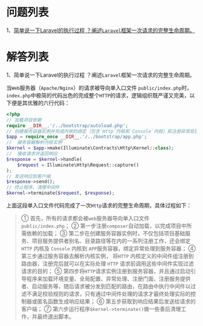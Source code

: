 # 问题列表

1、[简单说一下Laravel的执行过程 ？阐述`Laravel`框架一次请求的完整生命周期。](#01)

# 解答列表

1、<span id="01">简单说一下Laravel的执行过程 ？阐述`Laravel`框架一次请求的完整生命周期。</span>

当`Web`服务器（`Apache/Nginx`）的请求被导向单入口文件 `public/index.php`时， `index.php`中极简的代码出色的完成整个`HTTP`的请求，逻辑组织既严谨又完美，以下便是其优雅的六行代码：

```php
<?php
// 加载项目依赖
require __DIR__.'/../bootstrap/autoload.php';
// 创建服务容器实例并完成内核的绑定（包含`Http`内核和`Console`内核）和注册异常处理
$app = require_once __DIR__.'/../bootstrap/app.php';
//  服务容器解析内核实例
$kernel = $app->make(Illuminate\Contracts\Http\Kernel::class);
//  接收请求并返回响应
$response = $kernel->handle(
    $request = Illuminate\Http\Request::capture()
);
// 发送响应到客户端
$response->send();
// 终止程序，清理中间件
$kernel->terminate($request, $response);
```

上面这段单入口文件代码完成了一次`Http`请求的完整生命周期，具体过程如下：

> ① 首先，所有的请求都会被`web`服务器导向单入口文件`public/index.php`；
> ② 第一步注册`composer`自动加载，以完成项目中所需依赖的加载；
> ③ 第二步在创建服务容器实例时，不仅包括项目基础服务、项目服务提供者别名、目录路径等在内的一系列注册工作，还会绑定 `HTTP` 内核及 `Console` 内核到 `APP`服务容器，绑定异常处理到服务容器；
> ④ 第三步通过服务容器去解析内核实例， 将`HTTP` 内核定义的中间件组注册到路由器，注册完后就可以在实际处理 `HTTP` 请求前调用这些中间件实现过滤请求的目的；
> ⑤ 第四步将`HTTP`请求实例注册到服务容器，并且通过启动引导程序来加载环境变量、全局配置、异常处理、注册门面、注册服务提供者、启动服务等，随后请求被分发到匹配的路由，在路由中执行中间件以过滤不满足校验规则的请求，只有通过中间件处理的请求才最终处理实际的控制器或匿名函数生成响应结果；
> ⑥ 第五步获取到响应结果后发送给请求的客户端；
> ⑦ 第六步运行程序`$kernel->terminate()`做一些善后清理工作，并最终退出脚本。